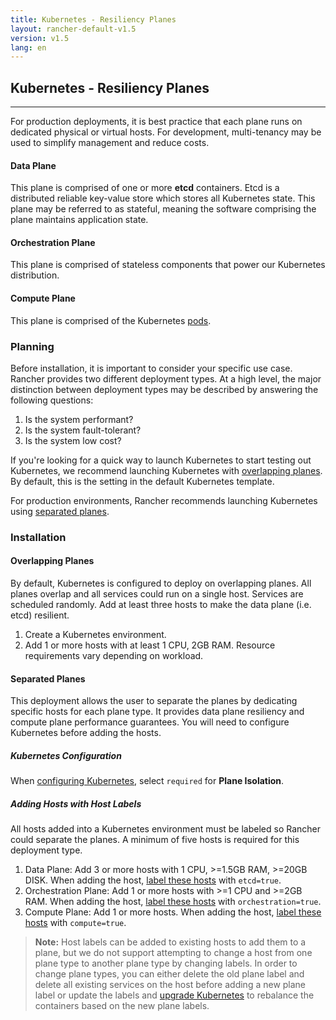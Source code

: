 ```yaml
---
title: Kubernetes - Resiliency Planes
layout: rancher-default-v1.5
version: v1.5
lang: en
---
```


## Kubernetes - Resiliency Planes
---

For production deployments, it is best practice that each plane runs on dedicated physical or virtual hosts. For development, multi-tenancy may be used to simplify management and reduce costs.

#### Data Plane

This plane is comprised of one or more **etcd** containers. Etcd is a distributed reliable key-value store which stores all Kubernetes state. This plane may be referred to as stateful, meaning the software comprising the plane maintains application state.

#### Orchestration Plane

This plane is comprised of stateless components that power our Kubernetes distribution.

#### Compute Plane

This plane is comprised of the Kubernetes [pods](https://kubernetes.io/docs/user-guide/pods/).

### Planning

Before installation, it is important to consider your specific use case. Rancher provides two different deployment types. At a high level, the major distinction between deployment types may be described by answering the following questions:

1. Is the system performant?
2. Is the system fault-tolerant?
3. Is the system low cost?

If you're looking for a quick way to launch Kubernetes to start testing out Kubernetes, we recommend launching Kubernetes with [overlapping planes](#overlapping-planes). By default, this is the setting in the default Kubernetes template.

For production environments, Rancher recommends launching Kubernetes using [separated planes](#separated-planes).

### Installation

#### Overlapping Planes

By default, Kubernetes is configured to deploy on overlapping planes. All planes overlap and all services could run on a single host. Services are scheduled randomly. Add at least three hosts to make the data plane (i.e. etcd) resilient.

1. Create a Kubernetes environment.
2. Add 1 or more hosts with at least 1 CPU, 2GB RAM. Resource requirements vary depending on workload.

#### Separated Planes

This deployment allows the user to separate the planes by dedicating specific hosts for each plane type. It provides data plane resiliency and compute plane performance guarantees. You will need to configure Kubernetes before adding the hosts.

##### Kubernetes Configuration  

When [configuring Kubernetes]({{site.baseurl}}/rancher/{{page.version}}/{{page.lang}}/kubernetes/#configuring-kubernetes), select `required` for **Plane Isolation**.

##### Adding Hosts with Host Labels

All hosts added into a Kubernetes environment must be labeled so Rancher could separate the planes. A minimum of five hosts is required for this deployment type.

1. Data Plane: Add 3 or more hosts with 1 CPU, >=1.5GB RAM, >=20GB DISK. When adding the host, [label these hosts]({{site.baseurl}}/rancher/{{page.version}}/{{page.lang}}/hosts/#host-labels) with `etcd=true`.
2. Orchestration Plane: Add 1 or more hosts with >=1 CPU and >=2GB RAM. When adding the host, [label these hosts]({{site.baseurl}}/rancher/{{page.version}}/{{page.lang}}/hosts/#host-labels) with `orchestration=true`.
3. Compute Plane: Add 1 or more hosts. When adding the host, [label these hosts]({{site.baseurl}}/rancher/{{page.version}}/{{page.lang}}/hosts/#host-labels) with `compute=true`.

> **Note:** Host labels can be added to existing hosts to add them to a plane, but we do not support attempting to change a host from one plane type to another plane type by changing labels. In order to change plane types, you can either delete the old plane label and delete all existing services on the host before adding a new plane label or update the labels and [upgrade Kubernetes]({{site.baseurl}}/rancher/{{page.version}}/{{page.lang}}/kubneretes/upgrading/) to rebalance the containers based on the new plane labels.
